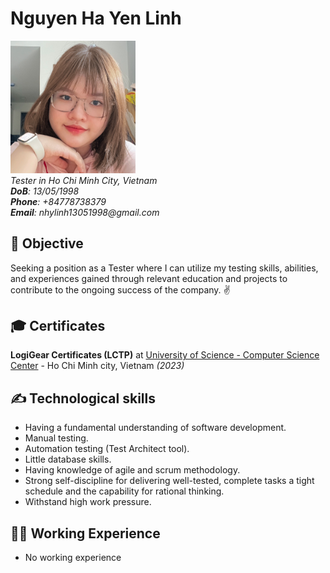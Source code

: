 # Nguyen Ha Yen Linh

<img src="https://github.com/lqnhat97/my-digital-cv/blob/gh-pages/img/linhava.jpg?raw=true" alt="drawing" style="width:200px;"/> <br>
_Tester in Ho Chi Minh City, Vietnam_ <br>
_**DoB**: 13/05/1998_ <br>
_**Phone**: +84778738379_ <br>
_**Email**: nhylinh13051998@gmail.com_ <br>

## 🎯 Objective

Seeking a position as a Tester where I can utilize my testing skills, abilities, and experiences gained through relevant education and projects to contribute to the ongoing success of the company. ✌️ <br> 

## 🎓 Certificates

**LogiGear Certificates (LCTP)** at [University of Science - Computer Science Center](https://csc.edu.vn/) - Ho Chi Minh city, Vietnam _(2023)_

## ✍️ Technological skills

- Having a fundamental understanding of software development.
- Manual testing.
- Automation testing (Test Architect tool).
- Little database skills.
- Having knowledge of agile and scrum methodology.
- Strong self-discipline for delivering well-tested, complete tasks a tight schedule and the capability for rational thinking.
- Withstand high work pressure.

## 👨‍💻 Working Experience

- No working experience
